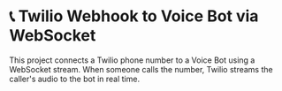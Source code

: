 # 📞 Twilio Webhook to Voice Bot via WebSocket

This project connects a Twilio phone number to a Voice Bot using a WebSocket stream. When someone calls the number, Twilio streams the caller's audio to the bot in real time.
